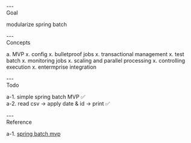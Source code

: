 ---\
Goal


modularize spring batch



---\
Concepts


a. MVP
x. config
x. bulletproof jobs
x. transactional management
x. test batch
x. monitoring jobs
x. scaling and parallel processing
x. controlling execution
x. entermprise integration



---\
Todo


a-1. simple spring batch MVP :white_check_mark:\
a-2. read csv -> apply date & id -> print :white_check_mark:



---\
Reference


a-1. [spring batch mvp](https://github.com/warpgate3/spring-batch-tistory)
